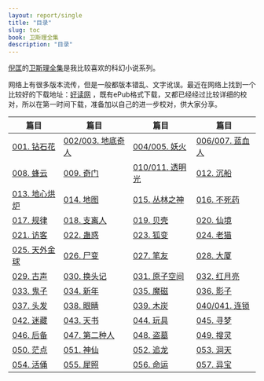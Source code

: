 ```yaml
---
layout: report/single
title: "目录"
slug: toc
book: 卫斯理全集
description: "目录"
---
```


[倪匡](http://zh.wikipedia.org/zh/%E5%80%AA%E5%8C%A1)的[卫斯理全集](http://zh.wikipedia.org/wiki/%E8%A1%9B%E6%96%AF%E7%90%86%E7%B3%BB%E5%88%97)是我比较喜欢的科幻小说系列。

网络上有很多版本流传，但是一般都版本错乱、文字讹误。最近在网络上找到一个比较好的下载地址：[好读网](http://www.haodoo.net/?M=hd&P=scifi-5) ，既有ePub格式下载，又都已经经过比较详细的校对，所以在第一时间下载，准备加以自己的进一步校对，供大家分享。

篇目|篇目|篇目|篇目
---|---|---|---
[001. 钻石花]({{site.url}}/wesley/001.html)|[002/003. 地底奇人]({{site.url}}/wesley/002.html)|[004/005. 妖火]({{site.url}}/wesley/004.html)|[006/007. 蓝血人]({{site.url}}/wesley/006.html)
[008. 蜂云]({{site.url}}/wesley/008.html)|[009. 奇门]({{site.url}}/wesley/009.html)|[010/011. 透明光]({{site.url}}/wesley/010.html)|[012. 沉船]({{site.url}}/wesley/012.html)
[013. 地心烘炉]({{site.url}}/wesley/013.html)|[014. 地图]({{site.url}}/wesley/014.html)|[015. 丛林之神]({{site.url}}/wesley/015.html)|[016. 不死药]({{site.url}}/wesley/016.html)
[017. 规律]({{site.url}}/wesley/017.html)|[018. 支离人]({{site.url}}/wesley/018.html)|[019. 贝壳]({{site.url}}/wesley/019.html)|[020. 仙境]({{site.url}}/wesley/020.html)
[021. 访客]({{site.url}}/wesley/021.html)|[022. 蛊惑]({{site.url}}/wesley/022.html)|[023. 狐变]({{site.url}}/wesley/023.html)|[024. 老猫]({{site.url}}/wesley/024.html)
[025. 天外金球]({{site.url}}/wesley/025.html)|[026. 尸变]({{site.url}}/wesley/026.html)|[027. 笔友]({{site.url}}/wesley/027.html)|[028. 大厦]({{site.url}}/wesley/028.html)
[029. 古声]({{site.url}}/wesley/029.html)|[030. 换头记]({{site.url}}/wesley/030.html)|[031. 原子空间]({{site.url}}/wesley/031.html)|[032. 红月亮]({{site.url}}/wesley/032.html)
[033. 鬼子]({{site.url}}/wesley/033.html)|[034. 新年]({{site.url}}/wesley/034.html)|[035. 魔磁]({{site.url}}/wesley/035.html)|[036. 影子]({{site.url}}/wesley/036.html)
[037. 头发]({{site.url}}/wesley/037.html)|[038. 眼睛]({{site.url}}/wesley/014.html)|[039. 木炭]({{site.url}}/wesley/039.html)|[040/041. 连锁]({{site.url}}/wesley/040.html)
[042. 迷藏]({{site.url}}/wesley/042.html)|[043. 天书]({{site.url}}/wesley/043.html)|[044. 玩具]({{site.url}}/wesley/044.html)|[045. 寻梦]({{site.url}}/wesley/045.html)
[046. 后备]({{site.url}}/wesley/046.html)|[047. 第二种人]({{site.url}}/wesley/047.html)|[048. 盗墓]({{site.url}}/wesley/048.html)|[049. 搜灵]({{site.url}}/wesley/049.html)
[050. 茫点]({{site.url}}/wesley/050.html)|[051. 神仙]({{site.url}}/wesley/051.html)|[052. 追龙]({{site.url}}/wesley/052.html)|[053. 洞天]({{site.url}}/wesley/053.html)
[054. 活俑]({{site.url}}/wesley/054.html)|[055. 犀照]({{site.url}}/wesley/055.html)|[056. 命运]({{site.url}}/wesley/056.html)|[057. 异宝]({{site.url}}/wesley/057.html)
